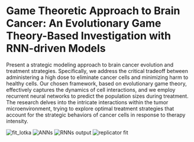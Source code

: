 # Game Theoretic Approach to Brain Cancer: An Evolutionary Game Theory-Based Investigation with RNN-driven Models
Present a strategic modeling approach to brain cancer evolution and treatment strategies. Specifically, we address the critical tradeoff between administering a high dose to eliminate cancer cells and minimizing harm to healthy cells. Our chosen framework, based on evolutionary game theory, effectively captures the dynamics of cell interactions, and we employ recurrent neural networks to predict the population sizes during treatment. The research delves into the intricate interactions within the tumor microenvironment, trying to explore optimal treatment strategies that account for the strategic behaviors of cancer cells in response to therapy intensity.

![fit_lotka](https://github.com/Raneem-Madani/Game_Theory_in_Brain_Cancer/assets/77298614/992527fb-0e3e-4b5c-b8a6-e0cf83ce2963)
![ANNs](https://github.com/Raneem-Madani/Game_Theory_in_Brain_Cancer/assets/77298614/4282cac4-14d7-46f1-a9be-becb562b7312)
![RNNs output](https://github.com/Raneem-Madani/Game_Theory_in_Brain_Cancer/assets/77298614/d74f797a-63cd-4692-a70d-18080ae21667)
![replicator fit](https://github.com/Raneem-Madani/Game_Theory_in_Brain_Cancer/assets/77298614/a79c8aa4-c0c4-41e9-8568-a58d7901d323)
